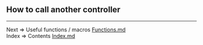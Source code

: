 ## How to call another controller

___
Next => Useful functions / macros [Functions.md](https://github.com/tryteex/tiny-web/blob/main/doc/Functions.md)  
Index => Contents [Index.md](https://github.com/tryteex/tiny-web/blob/main/doc/Index.md)  